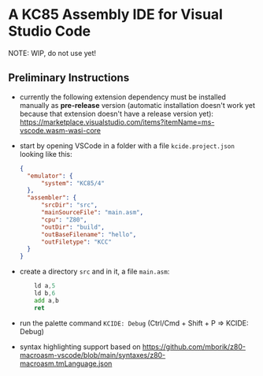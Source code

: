 # A KC85 Assembly IDE for Visual Studio Code

NOTE: WIP, do not use yet!

## Preliminary Instructions

- currently the following extension dependency must be installed manually as **pre-release** version
  (automatic installation doesn't work yet because that extension doesn't have a release version yet):
  https://marketplace.visualstudio.com/items?itemName=ms-vscode.wasm-wasi-core

- start by opening VSCode in a folder with a file `kcide.project.json` looking like this:

  ```json
  {
    "emulator": {
        "system": "KC85/4"
    },
    "assembler": {
        "srcDir": "src",
        "mainSourceFile": "main.asm",
        "cpu": "Z80",
        "outDir": "build",
        "outBaseFilename": "hello",
        "outFiletype": "KCC"
    }
  }
  ```

- create a directory `src` and in it, a file `main.asm`:

  ```asm
      ld a,5
      ld b,6
      add a,b
      ret
  ```

- run the palette command `KCIDE: Debug` (Ctrl/Cmd + Shift + P => KCIDE: Debug)

- syntax highlighting support based on https://github.com/mborik/z80-macroasm-vscode/blob/main/syntaxes/z80-macroasm.tmLanguage.json